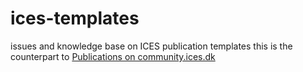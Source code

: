 # ices-templates
issues and knowledge base on ICES publication templates
this is the counterpart to [Publications on community.ices.dk](http://community.ices.dk/Publications/_layouts/15/start.aspx#/SitePages/Community%20Home.aspx)
